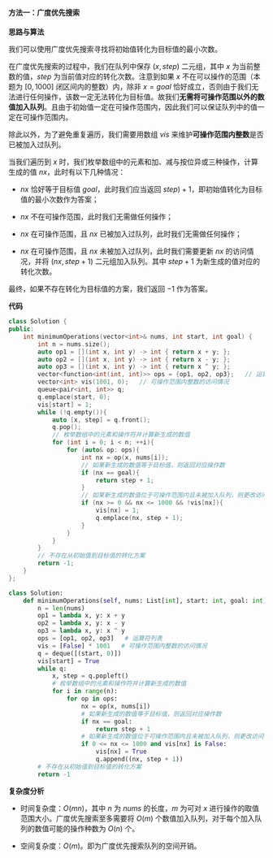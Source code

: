 #### 方法一：广度优先搜索

**思路与算法**

我们可以使用广度优先搜索寻找将初始值转化为目标值的最小次数。

在广度优先搜索的过程中，我们在队列中保存 $(x, \textit{step})$ 二元组，其中 $x$ 为当前整数的值，$\textit{step}$ 为当前值对应的转化次数。注意到如果 $x$ 不在可以操作的范围（本题为 $[0, 1000]$ 闭区间内的整数）内，除非 $x = \textit{goal}$ 恰好成立，否则由于我们无法进行任何操作，该数一定无法转化为目标值。故我们**无需将可操作范围以外的数值加入队列**。且由于初始值一定在可操作范围内，因此我们可以保证队列中的值一定在可操作范围内。

除此以外，为了避免重复遍历，我们需要用数组 $\textit{vis}$ 来维护**可操作范围内整数**是否已被加入过队列。

当我们遍历到 $x$ 时，我们枚举数组中的元素和加、减与按位异或三种操作，计算生成的值 $\textit{nx}$，此时有以下几种情况：

- $\textit{nx}$ 恰好等于目标值 $\textit{goal}$，此时我们应当返回 $\textit{step}) + 1$，即初始值转化为目标值的最小次数作为答案；

- $\textit{nx}$ 不在可操作范围，此时我们无需做任何操作；

- $\textit{nx}$ 在可操作范围，且 $\textit{nx}$ 已被加入过队列，此时我们无需做任何操作；

- $\textit{nx}$ 在可操作范围，且 $\textit{nx}$ 未被加入过队列，此时我们需要更新 $\textit{nx}$ 的访问情况，并将 $(\textit{nx}, \textit{step} + 1)$ 二元组加入队列。其中 $\textit{step} + 1$ 为新生成的值对应的转化次数。

最终，如果不存在转化为目标值的方案，我们返回 $-1$ 作为答案。

**代码**

```C++ [sol1-C++]
class Solution {
public:
    int minimumOperations(vector<int>& nums, int start, int goal) {
        int n = nums.size();
        auto op1 = [](int x, int y) -> int { return x + y; };
        auto op2 = [](int x, int y) -> int { return x - y; };
        auto op3 = [](int x, int y) -> int { return x ^ y; };
        vector<function<int(int, int)>> ops = {op1, op2, op3};   // 运算符列表
        vector<int> vis(1001, 0);   // 可操作范围内整数的访问情况
        queue<pair<int, int>> q;
        q.emplace(start, 0);
        vis[start] = 1;
        while (!q.empty()){
            auto [x, step] = q.front();
            q.pop();
            // 枚举数组中的元素和操作符并计算新生成的数值
            for (int i = 0; i < n; ++i){
                for (auto& op: ops){
                    int nx = op(x, nums[i]);
                    // 如果新生成的数值等于目标值，则返回对应操作数
                    if (nx == goal){
                        return step + 1;
                    }
                    // 如果新生成的数值位于可操作范围内且未被加入队列，则更改访问情况并加入队列
                    if (nx >= 0 && nx <= 1000 && !vis[nx]){
                        vis[nx] = 1;
                        q.emplace(nx, step + 1);
                    }
                }
            }
        }
        // 不存在从初始值到目标值的转化方案
        return -1;
    }
};
```


```Python [sol1-Python3]
class Solution:
    def minimumOperations(self, nums: List[int], start: int, goal: int) -> int:
        n = len(nums)
        op1 = lambda x, y: x + y
        op2 = lambda x, y: x - y
        op3 = lambda x, y: x ^ y
        ops = [op1, op2, op3]   # 运算符列表
        vis = [False] * 1001   # 可操作范围内整数的访问情况
        q = deque([(start, 0)])
        vis[start] = True
        while q:
            x, step = q.popleft()
            # 枚举数组中的元素和操作符并计算新生成的数值
            for i in range(n):
                for op in ops:
                    nx = op(x, nums[i])
                    # 如果新生成的数值等于目标值，则返回对应操作数
                    if nx == goal:
                        return step + 1
                    # 如果新生成的数值位于可操作范围内且未被加入队列，则更改访问情况并加入队列
                    if 0 <= nx <= 1000 and vis[nx] is False:
                        vis[nx] = True
                        q.append((nx, step + 1))
        # 不存在从初始值到目标值的转化方案
        return -1
```


**复杂度分析**

- 时间复杂度：$O(mn)$，其中 $n$ 为 $\textit{nums}$ 的长度，$m$ 为可对 $x$ 进行操作的取值范围大小。广度优先搜索至多需要将 $O(m)$ 个数值加入队列，对于每个加入队列的数值可能的操作种数为 $O(n)$ 个。

- 空间复杂度：$O(m)$。即为广度优先搜索队列的空间开销。